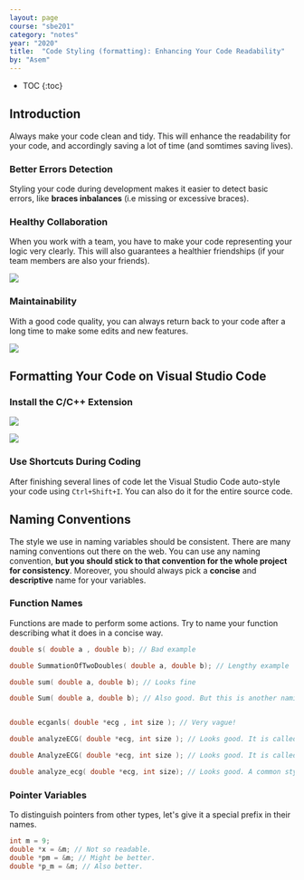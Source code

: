 ```yaml
---
layout: page
course: "sbe201"
category: "notes"
year: "2020"
title:  "Code Styling (formatting): Enhancing Your Code Readability"
by: "Asem"
---
```


* TOC
{:toc}


## Introduction

Always make your code clean and tidy. This will enhance the readability for your code, and accordingly saving a lot of time (and somtimes saving lives).

### Better Errors Detection

Styling your code during development makes it easier to detect basic errors, like **braces inbalances** (i.e missing or excessive braces).

### Healthy Collaboration

When you work with a team, you have to make your code representing your logic very clearly. This will also guarantees a healthier friendships (if your team members are also your friends).

![](/gallery/code_quality.png)

### Maintainability

With a good code quality, you can always return back to your code after a long time to make some edits and new features.

![](/gallery/code_quality_3.png)

## Formatting Your Code on Visual Studio Code

### Install the C/C++ Extension

![](/gallery/vscode_formatting1.png)

![](/gallery/vscode_formatting2.png)

### Use Shortcuts During Coding

After finishing several lines of code let the Visual Studio Code auto-style your code using `Ctrl+Shift+I`. You can also do it for the entire source code.

## Naming Conventions

The style we use in naming variables should be consistent. There are many naming conventions out there on the web. You can use any naming convention, **but you should stick to that convention for the whole project for consistency**. Moreover, you should always pick a **concise** and **descriptive** name for your variables.

### Function Names

Functions are made to perform some actions. Try to name your function describing what it does in a concise way.

```c++
double s( double a , double b); // Bad example

double SummationOfTwoDoubles( double a, double b); // Lengthy example

double sum( double a, double b); // Looks fine

double Sum( double a, double b); // Also good. But this is another naming convention.


double ecganls( double *ecg , int size ); // Very vague!

double analyzeECG( double *ecg, int size ); // Looks good. It is called camelCase style.

double AnalyzeECG( double *ecg, int size ); // Looks good. It is called PascalCase style.

double analyze_ecg( double *ecg, int size); // Looks good. A common style for Python language.
```

### Pointer Variables

To distinguish pointers from other types, let's give it a special prefix in their names.

```c++
int m = 9;
double *x = &m; // Not so readable.
double *pm = &m; // Might be better.
double *p_m = &m; // Also better. 
```



